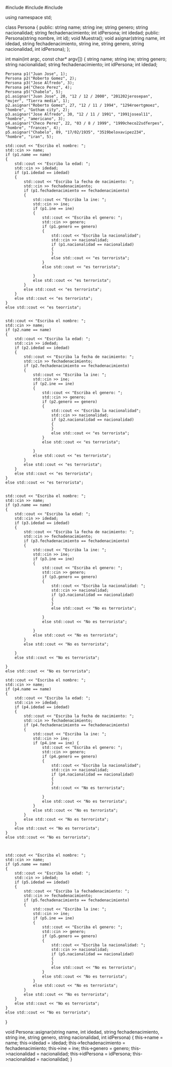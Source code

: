 #include <iostream>
#include <list>
#include <algorithm>

using namespace std;

class Persona
{
public:
	string name;
	string ine;
	string genero;
	string nacionalidad;
	string fechadenacimiento;
	int idPersona;
	int idedad;
public:
	Persona(string nombre, int id);
	void Muestra();
	void asignar(string name, int idedad, string fechadenacimiento, string ine, string genero, string nacionalidad,
		int idPersona);
};



int main(int argc, const char* argv[])
{
	string name;
	string ine;
	string genero;
	string nacionalidad;
	string fechadenacimiento;
	int idPersona;
	int idedad;

	Persona p1("Juan Jose", 1);
	Persona p2("Roberto Gomez", 2);
	Persona p3("Jose Alfredo", 3);
	Persona p4("Checo Perez", 4);
	Persona p5("Chabelo", 5);
	p1.asignar("Juan Jose", 20, "12 / 12 / 2000", "201202jerosepan", "mujer", "Tierra media", 1);
	p2.asignar("Roberto Gomez", 27, "12 / 11 / 1994", "1294roertgmoez", "hombre", "Gotham city", 2);
	p3.asignar("Jose Alfredo", 30, "12 / 11 / 1991", "1991joseal11", "hombre", "americano", 3);
	p4.asignar("Checo Perez", 22, "03 / 8 / 1999", "1999checo22sdferpes", "hombre", "frances", 4);
	p5.asignar("Chabelo", 89, "17/02/1935", "3519beloxavipez234", "hombre", "iran", 5);

	std::cout << "Escriba el nombre: ";
	std::cin >> name;
	if (p1.name == name)
	{
		std::cout << "Escriba la edad: ";
		std::cin >> idedad;
		if (p1.idedad == idedad)
		{
			std::cout << "Escriba la fecha de nacimiento: ";
			std::cin >> fechadenacimiento;
			if (p1.fechadenacimiento == fechadenacimiento)
			{
				std::cout << "Escriba la ine: ";
				std::cin >> ine;
				if (p1.ine == ine)
				{
					std::cout << "Escriba el genero: ";
					std::cin >> genero;
					if (p1.genero == genero)
					{
						std::cout << "Escriba la nacionalidad";
						std::cin >> nacionalidad;
						if (p1.nacionalidad == nacionalidad)
						{
						}
						else std::cout << "es terrorista";
					}
					else std::cout << "es terrorista";

				}
				else std::cout << "es terrorista";
			}
			else std::cout << "es terrorista";
		}
		else std::cout << "es terrorista";
	}
	else std::cout << "es teorrista";


	std::cout << "Escriba el nombre: ";
	std::cin >> name;
	if (p2.name == name)
	{
		std::cout << "Escriba la edad: ";
		std::cin >> idedad;
		if (p2.idedad == idedad)
		{
			std::cout << "Escriba la fecha de nacimiento: ";
			std::cin >> fechadenacimiento;
			if (p2.fechadenacimiento == fechadenacimiento)
			{
				std::cout << "Escriba la ine: ";
				std::cin >> ine;
				if (p2.ine == ine)
				{
					std::cout << "Escriba el genero: ";
					std::cin >> genero;
					if (p2.genero == genero)
					{
						std::cout << "Escriba la nacionalidad";
						std::cin >> nacionalidad;
						if (p2.nacionalidad == nacionalidad)
						{
						}
						else std::cout << "es terrorista";
					}
					else std::cout << "es terrorista";

				}
				else std::cout << "es terrorista";
			}
			else std::cout << "es terrorista";
		}
		else std::cout << "es terrorista";
	}
	else std::cout << "es terrorista";


	std::cout << "Escriba el nombre: ";
	std::cin >> name;
	if (p3.name == name)
	{
		std::cout << "Escriba la edad: ";
		std::cin >> idedad;
		if (p3.idedad == idedad)
		{
			std::cout << "Escriba la fecha de nacimiento: ";
			std::cin >> fechadenacimiento;
			if (p3.fechadenacimiento == fechadenacimiento)
			{
				std::cout << "Escriba la ine: ";
				std::cin >> ine;
				if (p3.ine == ine)
				{
					std::cout << "Escriba el genero: ";
					std::cin >> genero;
					if (p3.genero == genero)
					{
						std::cout << "Escriba la nacionalidad: ";
						std::cin >> nacionalidad;
						if (p3.nacionalidad == nacionalidad)
						{
						}
						else std::cout << "No es terrorista";

					}
					else std::cout << "No es terrorista";

				}
				else std::cout << "No es terrorista";
			}
			else std::cout << "No es terrorista";

		}
		else std::cout << "No es terrorista";

	}
	else std::cout << "No es terrorista";

	std::cout << "Escriba el nombre: ";
	std::cin >> name;
	if (p4.name == name)
	{
		std::cout << "Escriba la edad: ";
		std::cin >> idedad;
		if (p4.idedad == idedad)
		{
			std::cout << "Escriba la fecha de nacimiento: ";
			std::cin >> fechadenacimiento;
			if (p4.fechadenacimiento == fechadenacimiento)
			{
				std::cout << "Escriba la ine: ";
				std::cin >> ine;
				if (p4.ine == ine) {
					std::cout << "Escriba el genero: ";
					std::cin >> genero;
					if (p4.genero == genero)
					{
						std::cout << "Escriba la nacionalidad";
						std::cin >> nacionalidad;
						if (p4.nacionalidad == nacionalidad)
						{
						}
						std::cout << "No es terrorista";

					}
					else std::cout << "No es terrorista";
				}
				else std::cout << "No es terrorista";
			}
			else std::cout << "No es terrorista";
		}
		else std::cout << "No es terrorista";
	}
	else std::cout << "No es terrorista";



	std::cout << "Escriba el nombre: ";
	std::cin >> name;
	if (p5.name == name)
	{
		std::cout << "Escriba la edad: ";
		std::cin >> idedad;
		if (p5.idedad == idedad)
		{
			std::cout << "Escriba la fechadenacimiento: ";
			std::cin >> fechadenacimiento;
			if (p5.fechadenacimiento == fechadenacimiento)
			{
				std::cout << "Escriba la ine: ";
				std::cin >> ine;
				if (p5.ine == ine)
				{
					std::cout << "Escriba el genero: ";
					std::cin >> genero;
					if (p5.genero == genero)
					{
						std::cout << "Escriba la nacionalidad: ";
						std::cin >> nacionalidad;
						if (p5.nacionalidad == nacionalidad)
						{
						}
						else std::cout << "No es terrorista";
					}
					else std::cout << "No es terrorista";
				}
				else std::cout << "No es terrorista";
			}
			else std::cout << "No es terrorista";
		}
		else std::cout << "No es terrorista";
	}
	else std::cout << "No es terrorista";







}


void Persona::asignar(string name, int idedad, string fechadenacimiento, string ine, string genero, string nacionalidad, int idPersona)
{
	this->name = name;
	this->idedad = idedad;
	this->fechadenacimiento = fechadenacimiento;
	this->ine = ine;
	this->genero = genero;
	this->nacionalidad = nacionalidad;
	this->idPersona = idPersona;
	this->nacionalidad = nacionalidad;
}
